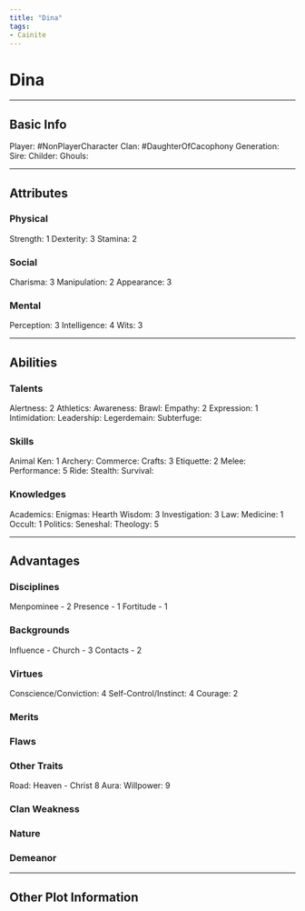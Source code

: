 ```yaml
---
title: "Dina"
tags:
- Cainite
---
```

# Dina
---
## Basic Info
Player: #NonPlayerCharacter 
Clan: #DaughterOfCacophony
Generation: 
Sire:
Childer:
Ghouls:

---

## Attributes
### Physical
Strength: 1
Dexterity: 3
Stamina: 2

### Social
Charisma: 3
Manipulation: 2
Appearance: 3

### Mental
Perception: 3
Intelligence: 4
Wits: 3

---

## Abilities
### Talents
Alertness: 2
Athletics:
Awareness:
Brawl:
Empathy: 2
Expression: 1
Intimidation:
Leadership:
Legerdemain:
Subterfuge:

### Skills
Animal Ken: 1
Archery:
Commerce:
Crafts: 3
Etiquette: 2
Melee:
Performance: 5
Ride:
Stealth:
Survival:

### Knowledges
Academics: 
Enigmas:
Hearth Wisdom: 3
Investigation: 3
Law: 
Medicine: 1
Occult: 1
Politics:
Seneshal:
Theology: 5

---

## Advantages
### Disciplines
Menpominee - 2
Presence - 1
Fortitude - 1


### Backgrounds
Influence - Church - 3
Contacts - 2

### Virtues
Conscience/Conviction: 4
Self-Control/Instinct: 4
Courage: 2

### Merits

### Flaws

### Other Traits
Road: Heaven - Christ 8
Aura:
Willpower: 9

### Clan Weakness

### Nature

### Demeanor

---
## Other Plot Information
